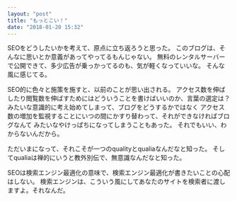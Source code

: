 ```yaml
---
layout: "post"
title: "もっとこい！"
date: "2018-01-20 15:32"
---
```


SEOをどうしたいかを考えて、原点に立ち返ろうと思った。
このブログは、そんなに思いとか意義があってやってるもんじゃない。
無料のレンタルサーバーで公開できて、多少広告が乗っかってるのも、気が軽くなっていいな。
そんな風に感じてる。

SEO的に色々と施策を施すと、以前のことが思い出される。
アクセス数を伸ばしたり閲覧数を伸ばすためにはどういうことを書けばいいのか、言葉の選定は？
みたいな意識的に考え始めてしまって、ブログをどうするかではなく
アクセス数の増加を監視することにいつの間にかすり替わって、それができなければブログなんて
みたいなやけっぱちになってしまうこともあった。
それでもいい、わからないんだから。

ただいまになって、それこそが一つのqualityとqualiaなんだなと知った。
そしてqualiaは禅的にいうと教外別伝で、無意識なんだなと知った。

SEOは検索エンジン最適化の意味で、検索エンジン最適化が書きたいことの心配はしない。
検索エンジンは、こういう風にしてあなたのサイトを検索者に渡しますよ。それなんだ。
